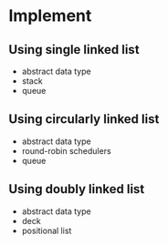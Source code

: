 # Implement

## Using single linked list

- abstract data type
- stack
- queue

## Using circularly linked list

- abstract data type
- round-robin schedulers
- queue

## Using doubly linked list

- abstract data type
- deck
- positional list


